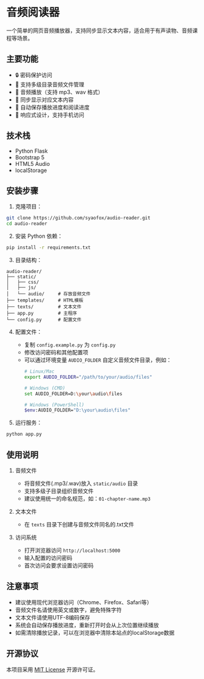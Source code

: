 # 音频阅读器

一个简单的网页音频播放器，支持同步显示文本内容，适合用于有声读物、音频课程等场景。

## 主要功能

- 🔒 密码保护访问
- 📁 支持多级目录音频文件管理
- 🎵 音频播放（支持 mp3、wav 格式）
- 📝 同步显示对应文本内容
- 💾 自动保存播放进度和阅读进度
- 📱 响应式设计，支持手机访问

## 技术栈

- Python Flask
- Bootstrap 5
- HTML5 Audio
- localStorage

## 安装步骤

1. 克隆项目：

```bash
git clone https://github.com/syaofox/audio-reader.git
cd audio-reader
```

2. 安装 Python 依赖：

```bash
pip install -r requirements.txt
```

3. 目录结构：

```
audio-reader/
├── static/
│   ├── css/
│   ├── js/
│   └── audio/     # 存放音频文件
├── templates/     # HTML模板
├── texts/         # 文本文件
├── app.py         # 主程序
└── config.py      # 配置文件
```

4. 配置文件：
   - 复制 `config.example.py` 为 `config.py`
   - 修改访问密码和其他配置项
   - 可以通过环境变量 `AUDIO_FOLDER` 自定义音频文件目录，例如：
     ```bash
     # Linux/Mac
     export AUDIO_FOLDER="/path/to/your/audio/files"
     
     # Windows (CMD)
     set AUDIO_FOLDER=D:\your\audio\files
     
     # Windows (PowerShell)
     $env:AUDIO_FOLDER="D:\your\audio\files"
     ```

5. 运行服务：

```bash
python app.py
```

## 使用说明

1. 音频文件
   - 将音频文件(.mp3/.wav)放入 `static/audio` 目录
   - 支持多级子目录组织音频文件
   - 建议使用统一的命名规范，如：`01-chapter-name.mp3`

2. 文本文件
   - 在 `texts` 目录下创建与音频文件同名的.txt文件

3. 访问系统
   - 打开浏览器访问 `http://localhost:5000`
   - 输入配置的访问密码
   - 首次访问会要求设置访问密码

## 注意事项

- 建议使用现代浏览器访问（Chrome、Firefox、Safari等）
- 音频文件名请使用英文或数字，避免特殊字符
- 文本文件请使用UTF-8编码保存
- 系统会自动保存播放进度，重新打开时会从上次位置继续播放
- 如需清除播放记录，可以在浏览器中清除本站点的localStorage数据


## 开源协议

本项目采用 [MIT License](LICENSE) 开源许可证。
